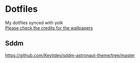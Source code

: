 # Dotfiles

My dotfiles synced with yolk<br>
[Please check the credits for the wallpapers](eggs/assets/wallpapers)

## Sddm

https://github.com/Keyitdev/sddm-astronaut-theme/tree/master
